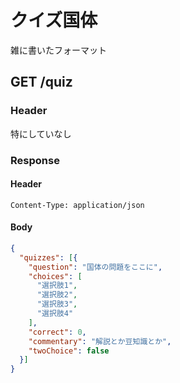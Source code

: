 # クイズ国体

雑に書いたフォーマット

## GET /quiz

### Header

特にしていなし

### Response

#### Header

```
Content-Type: application/json
```

#### Body

```json
{
  "quizzes": [{
    "question": "国体の問題をここに",
    "choices": [
      "選択肢1",
      "選択肢2",
      "選択肢3",
      "選択肢4"
    ],
    "correct": 0,
    "commentary": "解説とか豆知識とか",
    "twoChoice": false
  }]
}
```

